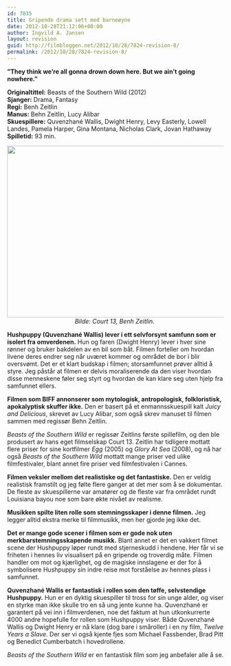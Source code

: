 ```yaml
---
id: 7835
title: Gripende drama sett med barneøyne
date: 2012-10-28T21:12:06+00:00
author: Ingvild A. Jansen
layout: revision
guid: http://filmbloggen.net/2012/10/28/7824-revision-8/
permalink: /2012/10/28/7824-revision-8/
---
```

**”They think we&#8217;re all gonna drown down here. But we ain&#8217;t going nowhere.”**

**Originaltittel:** Beasts of the Southern Wild (2012)  
**Sjanger:** Drama, Fantasy  
**Regi:** Benh Zeitlin  
**Manus:** Behn Zeitlin, Lucy Alibar  
**Skuespillere:** Quvenzhané Wallis, Dwight Henry, Levy Easterly, Lowell Landes, Pamela Harper, Gina Montana, Nicholas Clark, Jovan Hathaway  
**Spilletid:** 93 min.

<p style="text-align: center">
  <a href="http://filmbloggen.net/?attachment_id=7828" rel="attachment wp-att-7828"><img class="aligncenter size-full wp-image-7828" src="http://filmbloggen.net/wp-content/uploads//2012/10/beasts2.jpg" alt="" width="600" height="399" /></a><em>Bilde: Court 13, Benh Zeitlin. </em>
</p>

**Hushpuppy (Quvenzhané Wallis) lever i ett selvforsynt samfunn som er isolert fra omverdenen.** Hun og faren (Dwight Henry) lever i hver sine rønner og bruker bakdelen av en bil som båt. Filmen forteller om hvordan livene deres endrer seg når uværet kommer og området de bor i blir oversvømt. Det er et klart budskap i filmen; storsamfunnet prøver alltid å styre. Jeg påstår at filmen er delvis moraliserende da den viser hvordan disse menneskene føler seg styrt og hvordan de kan klare seg uten hjelp fra samfunnet ellers.

**Filmen som BIFF annonserer som mytologisk, antropologisk, folkloristisk, apokalyptisk skuffer ikke.** Den er basert på et enmannsskuespill kalt _Juicy and Delicious_, skrevet av Lucy Alibar, som også skrev manuset til filmen sammen med regissør Behn Zeitlin.

_Beasts of the Southern Wild_ er regissør Zeitlins første spillefilm, og den ble produsert av hans eget filmselskap Court 13. Zeitlin har tidligere mottatt flere priser for sine kortfilmer _Egg_ (2005) og _Glory At Sea_ (2008), og nå har også _Beasts of the Southern Wild_ mottatt mange priser ved ulike filmfestivaler, blant annet fire priser ved filmfestivalen i Cannes.

**Filmen veksler mellom det realistiske og det fantastiske.** Den er veldig realistisk framstilt og jeg følte flere ganger at det mer som å se dokumentar. De fleste av skuespillerne var amatører og de fleste var fra området rundt Louisiana bayou noe som bare økte nivået av realisme.

**Musikken spilte liten rolle som stemningsskaper i denne filmen.** Jeg legger alltid ekstra merke til filmmusikk, men her gjorde jeg ikke det.

**Det er mange gode scener i filmen som er gode nok uten merkbarstemningsskapende musikk.** Blant annet er det en vakkert filmet scene der Hushpuppy løper rundt med stjerneskudd i hendene. Her får vi se friheten i hennes liv visualisert på en gripende og troverdig måte. Filmen handler om mot og kjærlighet, og de magiske innslagene er der for å symbolisere Hushpuppy sin indre reise mot forståelse av hennes plass i samfunnet.

**Quvenzhané Wallis er fantastisk i rollen som den tøffe, selvstendige Hushpuppy.** Hun er en dyktig skuespiller til tross for sin unge alder, og viser en styrke man ikke skulle tro en så ung jente kunne ha. Quvenzhané er garantert på vei inn i filmverdenen, noe det faktum at hun utkonkurrerte 4000 andre hopefulle for rollen som Hushpuppy viser. Både Quvenzhané Wallis og Dwight Henry er nå klare (dog bare i småroller) i en ny film, _Twelve Years a Slave._ Der ser vi også kjente fjes som Michael Fassbender, Brad Pitt og Benedict Cumberbatch i hovedrollene.

_Beasts of the Southern Wild_ er en fantastisk film som jeg anbefaler alle å se.